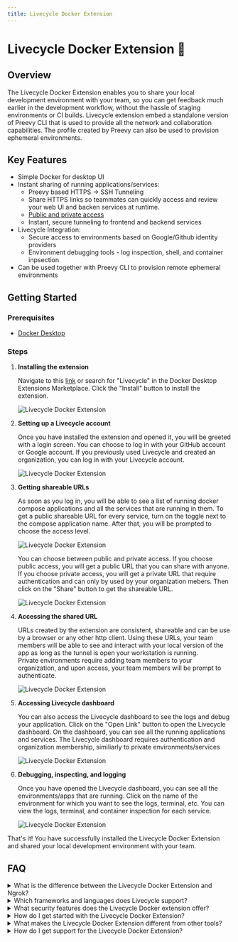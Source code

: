 ```yaml
---
title: Livecycle Docker Extension
---
```


# Livecycle Docker Extension 🐳

## Overview

The Livecycle Docker Extension enables you to share your local development environment with your team, so you can get feedback much earlier in the development workflow, without the hassle of staging environments or CI builds.
Livecycle extension embed a standalone version of Preevy CLI that is used to provide all the network and collaboration capabilities. The profile created by Preevy can also be used to provision ephemeral environments.  

## Key Features

- Simple Docker for desktop UI
- Instant sharing of running applications/services:
  - Preevy based HTTPS -> SSH Tunneling
  - Share HTTPS links so teammates can quickly access and review your web UI and backen
    services at runtime.
  - [Public and private access](https://preevy.dev/recipes/private-services)
  - Instant, secure tunneling to frontend and backend services
- Livecycle Integration:
  - Secure access to environments based on Google/Github identity providers 
  - Environment debugging tools - log inspection, shell, and container inpsection
- Can be used together with Preevy CLI to provision remote ephemeral environments

## Getting Started

### Prerequisites

- [Docker Desktop](https://www.docker.com/products/docker-desktop)

### Steps

1. **Installing the extension**

   Navigate to this [link](https://open.docker.com/extensions/marketplace?extensionId=livecycle/docker-extension) or search for "Livecycle" in the Docker Desktop Extensions Marketplace. Click the "Install" button to install the extension.

   ![Livecycle Docker Extension](docker-ext-1.png)

2. **Setting up a Livecycle account**

   Once you have installed the extension and opened it, you will be greeted with a login screen. You can choose to log in with your GitHub account or Google account. If you previously used Livecycle and created an organization, you can log in with your Livecycle account.

   ![Livecycle Docker Extension](docker-ext-2.png)

3. **Getting shareable URLs**
   
   As soon as you log in, you will be able to see a list of running docker compose applications and all the services that are running in them. To get a public shareable URL for every service, turn on the toggle next to the compose application name. After that, you will be prompted to choose the access level. 

   ![Livecycle Docker Extension](docker-ext-3.png)

   You can choose between public and private access. If you choose public access, you will get a public URL that you can share with anyone. If you choose private access, you will get a private URL that require authentication and can only by used by your organization mebers. Then click on the "Share" button to get the shareable URL.

   ![Livecycle Docker Extension](docker-ext-4.png)

4. **Accessing the shared URL**

   URLs created by the extension are consistent, shareable and can be use by a browser or any other http client.
   Using these URLs, your team members will be able to see and interact with your local version of the app as long as the tunnel is open your workstation is running.  
   Private environments require adding team members to your organization, and upon access, your team members will be prompt to authenticate.
   
   ![Livecycle Docker Extension](docker-ext-5.png)

5. **Accessing Livecycle dashboard**

   You can also access the Livecycle dashboard to see the logs and debug your application. Click on the "Open Link" button to open the Livecycle dashboard. On the dashboard, you can see all the running applications and services.
   The Livecycle dashboard requires authentication and organization membership, similiarly to private environments/services 

   ![Livecycle Docker Extension](docker-ext-6.png)

6. **Debugging, inspecting, and logging**

   Once you have opened the Livecycle dashboard, you can see all the environments/apps that are running. Click on the name of the environment for which you want to see the logs, terminal, etc. You can view the logs, terminal, and container inspection for each service.

   ![Livecycle Docker Extension](docker-ext-7.png)

That's it! You have successfully installed the Livecycle Docker Extension and shared your local development environment with your team.

## FAQ

<details>
  <summary>What is the difference between the Livecycle Docker Extension and Ngrok?</summary>
  
  Livecycle Docker extesnion is integrated with Docker, and provides a smoother experience for Docker users.  
  Consistent URLs, private environments, organizations and Google/Github authentication are supported out of the box.  
  Livecycle dashboard provides debugging capabilites that includes log inspection, shell access, and container inspection.  
  Lastly, the integration with Preevy allow you to create remote ephemeral environments that can be used when your workstation is offline or futher in your SDLC (preview environments for Pull Requests).  
</details>

<details>
  <summary>Which frameworks and languages does Livecycle support?</summary>
  
  Livecycle is agnostic to specific language or framework. It works with any language or framework that can be run in a Docker container.
</details>

<details>
  <summary>What security features does the Livecycle Docker extension offer?</summary>
  
  The Livecycle Docker Extension uses a secure [SSH tunnel](https://livecycle.io/blogs/preevy-proxy-service-2/) to expose your local development environment using Livecycle's tunnel server, which is only accessible using HTTPS.  
  You can enable private URLs to restrict access to your environment.
</details>

<details>
  <summary>How do I get started with the Livecycle Docker Extension?</summary>
  
  You can get started with the Livecycle Docker Extension by following the steps in the [Getting Started](#getting-started) section.
</details>

<details>
  <summary>What makes the Livecycle Docker Extension different from other tools?</summary>
  
  Livecycle Docker extension is integrated with Preevy CLI and Livecylce services.
  Using the CLI, you can provision remote ephemeral environments that can be used in addtion to sharing local environments.  
  This functionality can also be used in the CI to provision ephemeral environment for Pull Requests.  
  Livecycle add additonal layers of management, collaboration, review and debugging on top of shared environments.  
</details>

<details>
  <summary>How do I get support for the Livecycle Docker Extension?</summary>
  
  Join the [Livecycle Community](https://community.livecycle.io) on Slack to get support for the Livecycle Docker Extension.
</details>
